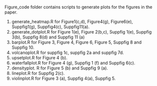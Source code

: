 Figure_code folder contains scripts to generate plots for the figures in the paper.
1. generate_heatmap.R for Figure1(c,d), Figure4(g), Figure6(e), Suppfig1(g), Suppfig4(c), Suppfig11(a).
2. generate_dotplot.R for Figure 1(e), Figure 2(b,c), Suppfig 1(e), Suppfig 3(b), Suppfig 8(d) and Suppfig 11 (a)
3. barplot.R for Figure 3, Figure 4, Figure 6, Figure 5, Suppfig 8 and Suppfig 10.
4. volcanoplot.R for suppfig 1c, suppfig 2a and suppfig 7d.
5. upsetplot.R for Figure 4 (b).
6. waterfallplot.R for Figure 4 (g), Suppfig 1 (f) and Suppfig 6(c).
7. densityplot. R for Figure 5 (b) and Suppfig 9 (a).
8. lineplot.R for Suppfig 2(c).
9. violinplot.R for Figure 3 (a), Suppfig 4(a), Suppfig 5.
   
